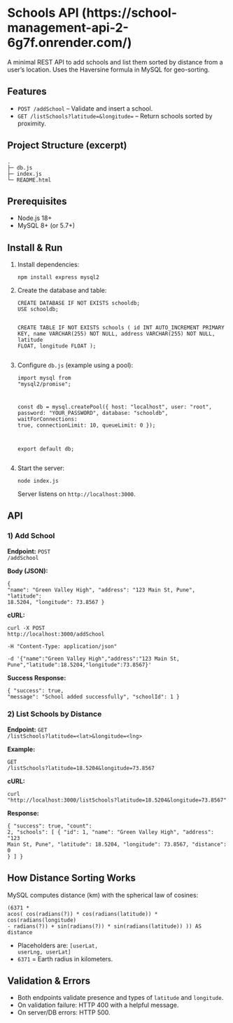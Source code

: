 <body>
    <h1>Schools API (https://school-management-api-2-6g7f.onrender.com/)</h1>
    <p>A minimal REST API to add schools and list them sorted by distance from a user’s location. Uses the Haversine formula in MySQL for geo-sorting.</p>
    <h2>Features</h2>
    <ul>
        <li><code>POST /addSchool</code> – Validate and insert a school.</li>
        <li><code>GET /listSchools?latitude=&amp;longitude=</code> – Return schools sorted by proximity.</li>
    </ul>
    <h2>Project Structure (excerpt)</h2>
    <pre><code>.
├─ db.js        
├─ index.js   
└─ README.html  
</code></pre>
    <h2>Prerequisites</h2>
    <ul>
        <li>Node.js 18+</li>
        <li>MySQL 8+ (or 5.7+)</li>
    </ul>
    <h2>Install &amp; Run</h2>
    <ol>
        <li>Install dependencies:
            <pre><code>npm install express mysql2</code></pre>
        </li>
        <li>Create the database and table:
            <pre><code>CREATE DATABASE IF NOT EXISTS schooldb;
USE schooldb;

CREATE TABLE IF NOT EXISTS schools (
    id INT AUTO_INCREMENT PRIMARY KEY,
    name VARCHAR(255) NOT NULL,
    address VARCHAR(255) NOT NULL,
    latitude FLOAT,
    longitude FLOAT
);</code></pre>
        </li>
        <li>Configure <code>db.js</code> (example using a pool):
            <pre><code>import mysql from "mysql2/promise";

const db = mysql.createPool({
    host: "localhost",
    user: "root",
    password: "YOUR_PASSWORD",
    database: "schooldb",
    waitForConnections: true,
    connectionLimit: 10,
    queueLimit: 0
});

export default db;</code></pre>
        </li>
        <li>Start the server:
            <pre><code>node index.js</code></pre>
            Server listens on <code>http://localhost:3000</code>.
        </li>
    </ol>
    <h2>API</h2>
    <h3>1) Add School</h3>
    <p><strong>Endpoint:</strong> <code>POST /addSchool</code></p>
    <p><strong>Body (JSON):</strong></p>
    <pre><code>{
    "name": "Green Valley High",
    "address": "123 Main St, Pune",
    "latitude": 18.5204,
    "longitude": 73.8567
}</code></pre>
    <p><strong>cURL:</strong></p>
    <pre><code>curl -X POST http://localhost:3000/addSchool \
-H "Content-Type: application/json" \
-d '{"name":"Green Valley High","address":"123 Main St, Pune","latitude":18.5204,"longitude":73.8567}'</code></pre>
    <p><strong>Success Response:</strong></p>
    <pre><code>{
    "success": true,
    "message": "School added successfully",
    "schoolId": 1
}</code></pre>
    <h3>2) List Schools by Distance</h3>
    <p><strong>Endpoint:</strong> <code>GET /listSchools?latitude=&lt;lat&gt;&amp;longitude=&lt;lng&gt;</code></p>
    <p><strong>Example:</strong></p>
    <pre><code>GET /listSchools?latitude=18.5204&amp;longitude=73.8567</code></pre>
    <p><strong>cURL:</strong></p>
    <pre><code>curl "http://localhost:3000/listSchools?latitude=18.5204&amp;longitude=73.8567"</code></pre>
    <p><strong>Response:</strong></p>
    <pre><code>{
    "success": true,
    "count": 2,
    "schools": [
        {
            "id": 1,
            "name": "Green Valley High",
            "address": "123 Main St, Pune",
            "latitude": 18.5204,
            "longitude": 73.8567,
            "distance": 0
        }
    ]
}</code></pre>
    <h2>How Distance Sorting Works</h2>
    <p>MySQL computes distance (km) with the spherical law of cosines:</p>
    <pre><code>(6371 * acos(
    cos(radians(?)) * cos(radians(latitude)) *
    cos(radians(longitude) - radians(?)) +
    sin(radians(?)) * sin(radians(latitude))
)) AS distance</code></pre>
    <ul>
        <li>Placeholders are: <code>[userLat, userLng, userLat]</code></li>
        <li><code>6371</code> = Earth radius in kilometers.</li>
    </ul>
    <h2>Validation &amp; Errors</h2>
    <ul>
        <li>Both endpoints validate presence and types of <code>latitude</code> and <code>longitude</code>.</li>
        <li>On validation failure: HTTP 400 with a helpful message.</li>
        <li>On server/DB errors: HTTP 500.</li>
    </ul>
</body>

